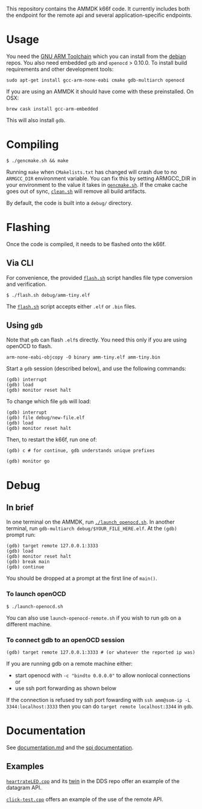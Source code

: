 This repository contains the AMMDK k66f code. It currently includes both the endpoint for the remote api and several application-specific endpoints.

# Usage

You need the [GNU ARM Toolchain](https://developer.arm.com/open-source/gnu-toolchain/gnu-rm) which you can install from the [debian](https://packages.debian.org/buster/gcc-arm-none-eabi) repos. You also need embedded `gdb` and `openocd` > 0.10.0. To install build requirements and other development tools:

    sudo apt-get install gcc-arm-none-eabi cmake gdb-multiarch openocd

If you are using an AMMDK it should have come with these preinstalled. On OSX:

    brew cask install gcc-arm-embedded

This will also install `gdb`.

# Compiling

    $ ./gencmake.sh && make

Running `make` when `CMakelists.txt` has changed will crash due to no `ARMGCC_DIR` environment variable.
You can fix this by setting ARMGCC_DIR in your environment to the value it takes in [`gencmake.sh`](gencmake.sh).
If the cmake cache goes out of sync, [`clean.sh`](clean.sh) will remove all build artifacts.

By default, the code is built into a `debug/` directory.

# Flashing
Once the code is compiled, it needs to be flashed onto the k66f.

## Via CLI

For convenience, the provided [`flash.sh`](flash.sh) script handles file type conversion and verification.

    $ ./flash.sh debug/amm-tiny.elf

The [`flash.sh`](flash.sh) script accepts either `.elf` or `.bin` files.

## Using `gdb`
Note that `gdb` can flash `.elf`s directly.
You need this only if you are using openOCD to flash.

```
arm-none-eabi-objcopy -O binary amm-tiny.elf amm-tiny.bin
```

Start a `gdb` session (described below), and use the following commands:
```
(gdb) interrupt 
(gdb) load
(gdb) monitor reset halt
```
To change which file `gdb` will load:
```
(gdb) interrupt 
(gdb) file debug/new-file.elf
(gdb) load
(gdb) monitor reset halt
```

Then, to restart the k66f, run one of:

```
(gdb) c # for continue, gdb understands unique prefixes
```
```
(gdb) monitor go
```

# Debug

## In brief

In one terminal on the AMMDK, run [`./launch_openocd.sh`](launch_openocd.sh).
In another terminal, run `gdb-multiarch debug/$YOUR_FILE_HERE.elf`.
At the `(gdb) ` prompt run:

    (gdb) target remote 127.0.0.1:3333
    (gdb) load
    (gdb) monitor reset halt
    (gdb) break main
    (gdb) continue

You should be dropped at a prompt at the first line of `main()`.

### To launch openOCD
```
$ ./launch-openocd.sh
```
You can also use `launch-openocd-remote.sh` if you wish to run `gdb` on a different machine.

### To connect gdb to an openOCD session
```
(gdb) target remote 127.0.0.1:3333 # (or whatever the reported ip was)
```
If you are running gdb on a remote machine either:

- start openocd with `-c "bindto 0.0.0.0"` to allow nonlocal connections or
- use ssh port forwarding as shown below

If the connection is refused try ssh port fowarding with
`ssh amm@som-ip -L 3344:localhost:3333`
then you can do `target remote localhost:3344` in `gdb`.

# Documentation

See [documentation.md](documentation.md) and the [spi documentation](https://github.com/peterohanley/spi_proto).

## Examples

[`heartrateLED.cpp`](source/heartrateLED.cpp) and its [twin](https://github.com/AdvancedModularManikin/DDS/blob/master/AMM_Modules/src/HeartRateLED.cpp) in the DDS repo offer an example of the datagram API.

[`click-test.cpp`](https://github.com/peterohanley/spi_proto/blob/master/test/click-test.cpp) offers an example of the use of the remote API.
